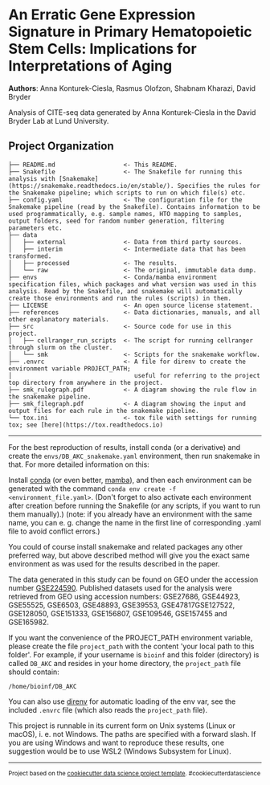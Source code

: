 An Erratic Gene Expression Signature in Primary Hematopoietic Stem Cells: Implications for Interpretations of Aging
==============================

**Authors**: Anna Konturek-Ciesla, Rasmus Olofzon, Shabnam Kharazi, David Bryder

Analysis of CITE-seq data generated by Anna Konturek-Ciesla in the David Bryder
Lab at Lund University.

Project Organization
------------

    ├── README.md                   <- This README.
    ├── Snakefile                   <- The Snakefile for running this analysis with [Snakemake](https://snakemake.readthedocs.io/en/stable/). Specifies the rules for the Snakemake pipeline; which scripts to run on which file(s) etc.
    ├── config.yaml                 <- The configuration file for the Snakemake pipeline (read by the Snakefile). Contains information to be used programmatically, e.g. sample names, HTO mapping to samples, output folders, seed for random number generation, filtering parameters etc.
    ├── data
    │   ├── external                <- Data from third party sources.
    │   ├── interim                 <- Intermediate data that has been transformed.
    │   ├── processed               <- The results.
    │   └── raw                     <- The original, immutable data dump.
    ├── envs                        <- Conda/mamba environment specification files, which packages and what version was used in this analysis. Read by the Snakefile, and snakemake will automatically create those environments and run the rules (scripts) in them.
    ├── LICENSE                     <- An open source license statement.
    ├── references                  <- Data dictionaries, manuals, and all other explanatory materials.
    ├── src                         <- Source code for use in this project.
    │   ├── cellranger_run_scripts  <- The script for running cellranger through slurm on the cluster.
    │   └── smk                     <- Scripts for the snakemake workflow.
    ├── .envrc                      <- A file for direnv to create the environment variable PROJECT_PATH;
    │                                  useful for referring to the project top directory from anywhere in the project.
    ├── smk_rulegraph.pdf           <- A diagram showing the rule flow in the snakemake pipeline.
    ├── smk_filegraph.pdf           <- A diagram showing the input and output files for each rule in the snakemake pipeline.
    └── tox.ini                     <- tox file with settings for running tox; see [here](https://tox.readthedocs.io)

--------

For the best reproduction of results, install conda (or a derivative) and create
the `envs/DB_AKC_snakemake.yaml` environment, then run snakemake in that. For
more detailed information on this:

Install [conda](https://docs.conda.io/en/latest/) (or even better,
[mamba](https://github.com/mamba-org/mamba)), and then each environment can be
generated with the command `conda env create -f <environment_file.yaml>`.
(Don't forget to also activate each environment after creation before running
the Snakefile (or any scripts, if you want to run them manually).) (note: if
you already have an environment with the same name, you can e. g. change the
name in the first line of corresponding .yaml file to avoid conflict errors.)

You could of course install snakemake and related packages any other preferred
way, but above described method will give you the exact same environment as was
used for the results described in the paper.

The data generated in this study can be found on GEO under the accession number
[GSE224590](https://www.ncbi.nlm.nih.gov/geo/query/acc.cgi?acc=GSE224590).
Published datasets used for the analysis were retrieved from GEO using
accession numbers: GSE27686, GSE44923, GSE55525, GSE6503, GSE48893, GSE39553,
GSE47817GSE127522, GSE128050, GSE151333, GSE156807, GSE109546, GSE157455 and
GSE165982.

If you want the convenience of the PROJECT_PATH environment variable, please
create the file `project_path` with the content 'your local path to this
folder'. For example, if your username is `bioinf` and this folder (directory)
is called `DB_AKC` and resides in your home directory, the `project_path` file
should contain:

    /home/bioinf/DB_AKC

You can also use [direnv](https://direnv.net/) for automatic loading of the env
var, see the included `.envrc` file (which also reads the `project_path` file).

This project is runnable in its current form on Unix systems (Linux or macOS),
i. e. not Windows. The paths are specified with a forward slash. If you are
using Windows and want to reproduce these results, one suggestion would be to
use WSL2 (Windows Subsystem for Linux).

--------

<p><small>Project based on the <a target="_blank"
href="https://drivendata.github.io/cookiecutter-data-science/">cookiecutter
data science project template</a>. #cookiecutterdatascience</small></p>
